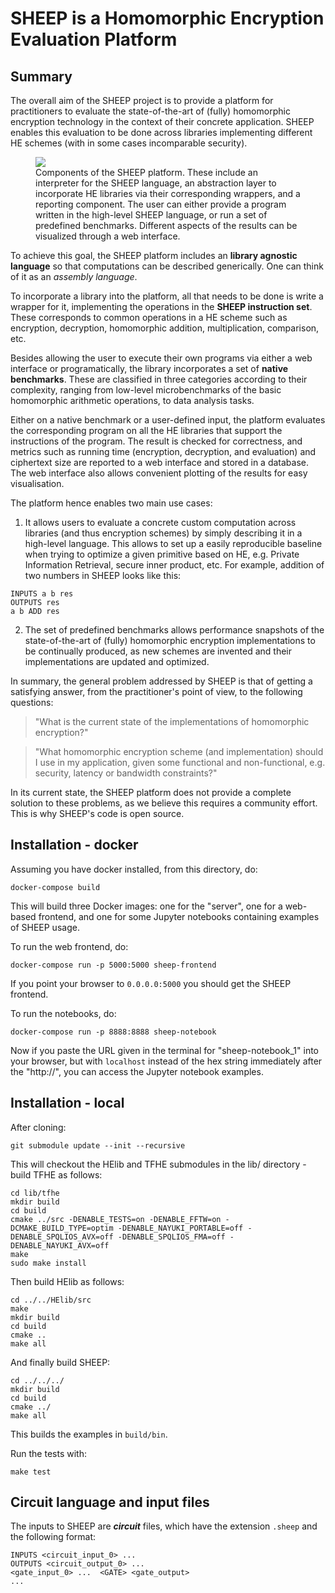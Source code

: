 # SHEEP is a Homomorphic Encryption Evaluation Platform

## Summary

The overall aim of the SHEEP project is to provide a platform for practitioners to evaluate the state-of-the-art of (fully) homomorphic encryption technology in the context of their concrete application. SHEEP enables this evaluation to be done across libraries implementing different HE schemes (with in some cases incomparable security).

<figure>
<img src="https://i.imgur.com/M9KPfZi.png"/>
<figcaption> Components of the SHEEP platform. These include an interpreter for the SHEEP language, an abstraction layer to incorporate HE libraries via their corresponding wrappers, and a reporting component. The user can either provide a program written in the high-level SHEEP language, or run a set of predefined benchmarks. Different aspects of the results can be visualized through a web interface.</figcaption>
</figure>


<!-- ![Components of SHEEP. These include an interpreter for the SHEEP language, an abstraction layer to incorporate HE libraries via their corresponding wrappers, and a reporting component. The user can either provide a program written in the high-level SHEEP language, or run a set of predefined benchmarks. Different aspects of the results can be visualized through a web interface.](https://i.imgur.com/M9KPfZi.png) -->


To achieve this goal, the SHEEP platform includes an **library agnostic language** so that computations can be described generically. One can think of it as an *assembly language*.

To incorporate a library into the platform, all that needs to be done is write a wrapper for it, implementing the operations in the **SHEEP instruction set**. These corresponds to common operations in a HE scheme such as encryption, decryption, homomorphic addition, multiplication, comparison, etc.

Besides allowing the user to execute their own programs via either a web interface or programatically, the library incorporates a set of **native benchmarks**. These are classified in three categories according to their complexity, ranging from low-level microbenchmarks of the basic homomorphic arithmetic operations, to data analysis tasks.

Either on a native benchmark or a user-defined input, the platform evaluates the corresponding program on all the HE libraries that support the instructions of the program. The result is checked for correctness, and metrics such as running time (encryption, decryption, and evaluation) and ciphertext size are reported to a web interface and stored in a database. The web interface also allows convenient plotting of the results for easy visualisation.

The platform hence enables two main use cases:
1. It allows users to evaluate a concrete custom computation across libraries (and thus encryption schemes) by simply describing it in a high-level language. This allows to set up a easily reproducible baseline when trying to optimize a given primitive based on HE, e.g. Private Information Retrieval, secure inner product, etc. For example, addition of two numbers in SHEEP looks like this:
```
INPUTS a b res
OUTPUTS res
a b ADD res
```
2. The set of predefined benchmarks allows performance snapshots of the state-of-the-art of (fully) homomorphic encryption implementations to be continually produced, as new schemes are invented and their implementations are updated and optimized.

In summary, the general problem addressed by SHEEP is that of getting a satisfying answer, from the practitioner's point of view, to the following questions:

> "What is the current state of the implementations of homomorphic encryption?"

> "What homomorphic encryption scheme (and implementation) should I use in my application, given some functional and non-functional, e.g. security, latency or bandwidth constraints?"

In its current state, the SHEEP platform does not provide a complete solution to these problems, as we believe this requires a community effort. This is why SHEEP's code is open source.


## Installation - docker

Assuming you have docker installed, from this directory, do:
```
docker-compose build
```
This will build three Docker images: one for the "server", one for a web-based frontend, and one for some Jupyter notebooks containing examples
of SHEEP usage.

To run the web frontend, do:
```
docker-compose run -p 5000:5000 sheep-frontend
```
If you point your browser to `0.0.0.0:5000` you should get the SHEEP frontend.

To run the notebooks, do:
```
docker-compose run -p 8888:8888 sheep-notebook
```
Now if you paste the URL given in the terminal for "sheep-notebook_1"
into your browser, but with `localhost` instead of the hex string immediately after the "http://", you can access the Jupyter notebook examples.



## Installation - local

After cloning:
```
git submodule update --init --recursive
```
This will checkout the HElib and TFHE submodules in the lib/ directory - build TFHE as follows:
```
cd lib/tfhe
mkdir build
cd build
cmake ../src -DENABLE_TESTS=on -DENABLE_FFTW=on -DCMAKE_BUILD_TYPE=optim -DENABLE_NAYUKI_PORTABLE=off -DENABLE_SPQLIOS_AVX=off -DENABLE_SPQLIOS_FMA=off -DENABLE_NAYUKI_AVX=off
make
sudo make install
```
Then build HElib as follows:
```
cd ../../HElib/src
make
mkdir build
cd build
cmake ..
make all
```
And finally build SHEEP:
```
cd ../../../
mkdir build
cd build
cmake ../
make all
```
This builds the examples in `build/bin`.

Run the tests with:
```
make test
```



## Circuit language and input files

The inputs to SHEEP are ***circuit*** files, which have the extension `.sheep` and the following format:
```
INPUTS <circuit_input_0> ...
OUTPUTS <circuit_output_0> ...
<gate_input_0> ...  <GATE> <gate_output>
...
```
